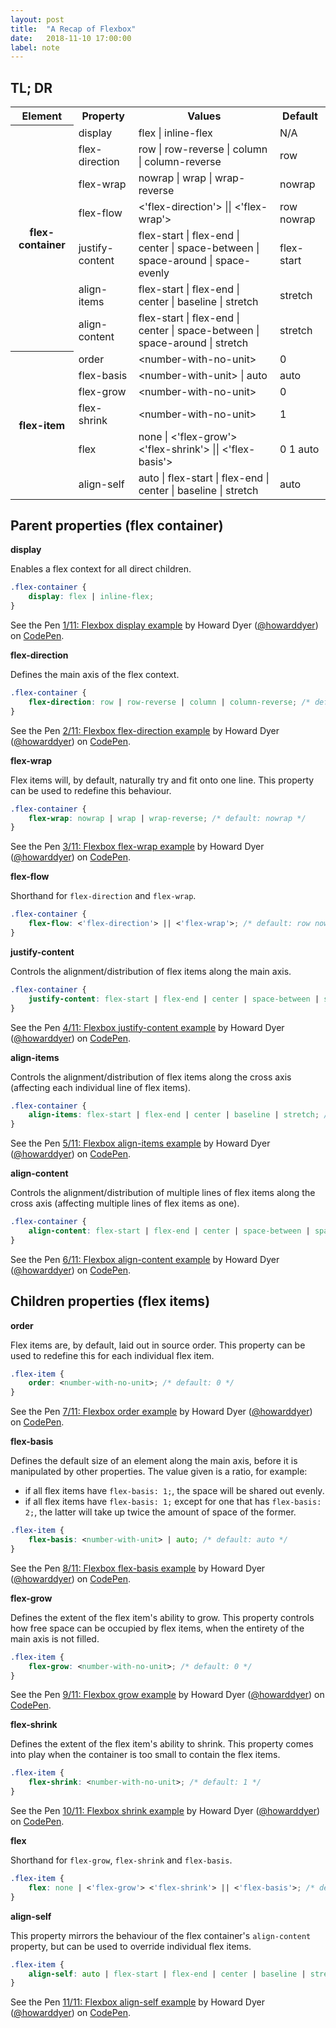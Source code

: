 ```yaml
---
layout: post
title:  "A Recap of Flexbox"
date:   2018-11-10 17:00:00
label: note
---
```


## TL; DR

<table>
    <tr>
        <th>Element</th>
        <th>Property</th>
        <th>Values</th>
        <th>Default</th>
    </tr>
    <tr>
        <th rowspan="7">flex-container</th>
        <td>display</td>
        <td>flex | inline-flex</td>
        <td>N/A</td>
    </tr>
    <tr>
        <td>flex-direction</td>
        <td>row | row-reverse | column | column-reverse</td>
        <td>row</td>
    </tr>
    <tr>
        <td>flex-wrap</td>
        <td>nowrap | wrap | wrap-reverse</td>
        <td>nowrap</td>
    </tr>
    <tr>
        <td>flex-flow</td>
        <td>&lt;'flex-direction'&gt; || &lt;'flex-wrap'&gt;</td>
        <td>row nowrap</td>
    </tr>
    <tr>
        <td>justify-content</td>
        <td>flex-start | flex-end | center | space-between | space-around | space-evenly</td>
        <td>flex-start</td>
    </tr>
    <tr>
        <td>align-items</td>
        <td>flex-start | flex-end | center | baseline | stretch</td>
        <td>stretch</td>
    </tr>
    <tr>
        <td>align-content</td>
        <td>flex-start | flex-end | center | space-between | space-around | stretch</td>
        <td>stretch</td>
    </tr>
    <tr>
        <th rowspan="6">flex-item</th>
        <td>order</td>
        <td>&lt;number-with-no-unit&gt;</td>
        <td>0</td>
    </tr>
    <tr>
        <td>flex-basis</td>
        <td>&lt;number-with-unit&gt; | auto</td>
        <td>auto</td>
    </tr>
    <tr>
        <td>flex-grow</td>
        <td>&lt;number-with-no-unit&gt;</td>
        <td>0</td>
    </tr>
    <tr>
        <td>flex-shrink</td>
        <td>&lt;number-with-no-unit&gt;</td>
        <td>1</td>
    </tr>
    <tr>
        <td>flex</td>
        <td>none | &lt;'flex-grow'&gt; &lt;'flex-shrink'&gt; || &lt;'flex-basis'&gt;</td>
        <td>0 1 auto</td>
    </tr>
    <tr>
        <td>align-self</td>
        <td>auto | flex-start | flex-end | center | baseline | stretch</td>
        <td>auto</td>
    </tr>
</table>

## Parent properties (flex container)

**display**

Enables a flex context for all direct children.

``` css
.flex-container {
    display: flex | inline-flex;
}
```

<p data-height="262" data-theme-id="dark" data-slug-hash="oQjNdP" data-default-tab="result" data-user="howarddyer" data-pen-title="1/11: Flexbox display example" class="codepen">See the Pen <a href="https://codepen.io/howarddyer/pen/oQjNdP/">1/11: Flexbox display example</a> by Howard Dyer (<a href="https://codepen.io/howarddyer">@howarddyer</a>) on <a href="https://codepen.io">CodePen</a>.</p>
<script async src="https://static.codepen.io/assets/embed/ei.js"></script>

**flex-direction**

Defines the main axis of the flex context.

``` css
.flex-container {
    flex-direction: row | row-reverse | column | column-reverse; /* default: row */
}
```

<p data-height="260" data-theme-id="dark" data-slug-hash="NEGWXq" data-default-tab="result" data-user="howarddyer" data-pen-title="2/11: Flexbox flex-direction example" class="codepen">See the Pen <a href="https://codepen.io/howarddyer/pen/NEGWXq/">2/11: Flexbox flex-direction example</a> by Howard Dyer (<a href="https://codepen.io/howarddyer">@howarddyer</a>) on <a href="https://codepen.io">CodePen</a>.</p>
<script async src="https://static.codepen.io/assets/embed/ei.js"></script>

**flex-wrap**

Flex items will, by default, naturally try and fit onto one line. This property can be used to redefine this behaviour.

``` css
.flex-container {
    flex-wrap: nowrap | wrap | wrap-reverse; /* default: nowrap */
}
```

<p data-height="320" data-theme-id="dark" data-slug-hash="bQbOeK" data-default-tab="result" data-user="howarddyer" data-pen-title="3/11: Flexbox flex-wrap example" class="codepen">See the Pen <a href="https://codepen.io/howarddyer/pen/bQbOeK/">3/11: Flexbox flex-wrap example</a> by Howard Dyer (<a href="https://codepen.io/howarddyer">@howarddyer</a>) on <a href="https://codepen.io">CodePen</a>.</p>
<script async src="https://static.codepen.io/assets/embed/ei.js"></script>

**flex-flow**

Shorthand for ```flex-direction``` and ```flex-wrap```.

``` css
.flex-container {
    flex-flow: <'flex-direction'> || <'flex-wrap'>; /* default: row nowrap */
}
```

**justify-content**

Controls the alignment/distribution of flex items along the main axis.

``` css
.flex-container {
    justify-content: flex-start | flex-end | center | space-between | space-around | space-evenly; /* default: flex-start */
}
```

<p data-height="263" data-theme-id="dark" data-slug-hash="vQNYrb" data-default-tab="result" data-user="howarddyer" data-pen-title="4/11: Flexbox justify-content example" class="codepen">See the Pen <a href="https://codepen.io/howarddyer/pen/vQNYrb/">4/11: Flexbox justify-content example</a> by Howard Dyer (<a href="https://codepen.io/howarddyer">@howarddyer</a>) on <a href="https://codepen.io">CodePen</a>.</p>
<script async src="https://static.codepen.io/assets/embed/ei.js"></script>

**align-items**

Controls the alignment/distribution of flex items along the cross axis (affecting each individual line of flex items).

``` css
.flex-container {
    align-items: flex-start | flex-end | center | baseline | stretch; /* default: stretch */
}
```

<p data-height="505" data-theme-id="dark" data-slug-hash="xQwxJj" data-default-tab="result" data-user="howarddyer" data-pen-title="5/11: Flexbox align-items example" class="codepen">See the Pen <a href="https://codepen.io/howarddyer/pen/xQwxJj/">5/11: Flexbox align-items example</a> by Howard Dyer (<a href="https://codepen.io/howarddyer">@howarddyer</a>) on <a href="https://codepen.io">CodePen</a>.</p>
<script async src="https://static.codepen.io/assets/embed/ei.js"></script>

**align-content**

Controls the alignment/distribution of multiple lines of flex items along the cross axis (affecting multiple lines of flex items as one).

``` css
.flex-container {
    align-content: flex-start | flex-end | center | space-between | space-around | stretch; /* default: stretch */
}
```

<p data-height="395" data-theme-id="dark" data-slug-hash="PxPoxY" data-default-tab="result" data-user="howarddyer" data-pen-title="6/11: Flexbox align-content example" class="codepen">See the Pen <a href="https://codepen.io/howarddyer/pen/PxPoxY/">6/11: Flexbox align-content example</a> by Howard Dyer (<a href="https://codepen.io/howarddyer">@howarddyer</a>) on <a href="https://codepen.io">CodePen</a>.</p>
<script async src="https://static.codepen.io/assets/embed/ei.js"></script>

## Children properties (flex items)

**order**

Flex items are, by default, laid out in source order. This property can be used to redefine this for each individual flex item.

``` css
.flex-item {
    order: <number-with-no-unit>; /* default: 0 */
}
```

<p data-height="263" data-theme-id="dark" data-slug-hash="EOVxrE" data-default-tab="result" data-user="howarddyer" data-pen-title="7/11: Flexbox order example" class="codepen">See the Pen <a href="https://codepen.io/howarddyer/pen/EOVxrE/">7/11: Flexbox order example</a> by Howard Dyer (<a href="https://codepen.io/howarddyer">@howarddyer</a>) on <a href="https://codepen.io">CodePen</a>.</p>
<script async src="https://static.codepen.io/assets/embed/ei.js"></script>

**flex-basis**

Defines the default size of an element along the main axis, before it is manipulated by other properties. The value given is a ratio, for example:
* if all flex items have ```flex-basis: 1;```, the space will be shared out evenly.
* if all flex items have ```flex-basis: 1;``` except for one that has ```flex-basis: 2;```, the latter will take up twice the amount of space of the former.

``` css
.flex-item {
    flex-basis: <number-with-unit> | auto; /* default: auto */
}
```

<p data-height="261" data-theme-id="dark" data-slug-hash="gQaOyO" data-default-tab="result" data-user="howarddyer" data-pen-title="8/11: Flexbox flex-basis example" class="codepen">See the Pen <a href="https://codepen.io/howarddyer/pen/gQaOyO/">8/11: Flexbox flex-basis example</a> by Howard Dyer (<a href="https://codepen.io/howarddyer">@howarddyer</a>) on <a href="https://codepen.io">CodePen</a>.</p>
<script async src="https://static.codepen.io/assets/embed/ei.js"></script>

**flex-grow**

Defines the extent of the flex item's ability to grow. This property controls how free space can be occupied by flex items, when the entirety of the main axis is not filled.

``` css
.flex-item {
    flex-grow: <number-with-no-unit>; /* default: 0 */
}
```

<p data-height="263" data-theme-id="dark" data-slug-hash="bQVGyp" data-default-tab="result" data-user="howarddyer" data-pen-title="9/11: Flexbox grow example" class="codepen">See the Pen <a href="https://codepen.io/howarddyer/pen/bQVGyp/">9/11: Flexbox grow example</a> by Howard Dyer (<a href="https://codepen.io/howarddyer">@howarddyer</a>) on <a href="https://codepen.io">CodePen</a>.</p>
<script async src="https://static.codepen.io/assets/embed/ei.js"></script>

**flex-shrink**

Defines the extent of the flex item's ability to shrink. This property comes into play when the container is too small to contain the flex items.

``` css
.flex-item {
    flex-shrink: <number-with-no-unit>; /* default: 1 */
}
```

<p data-height="264" data-theme-id="dark" data-slug-hash="YRyzbM" data-default-tab="result" data-user="howarddyer" data-pen-title="10/11: Flexbox shrink example" class="codepen">See the Pen <a href="https://codepen.io/howarddyer/pen/YRyzbM/">10/11: Flexbox shrink example</a> by Howard Dyer (<a href="https://codepen.io/howarddyer">@howarddyer</a>) on <a href="https://codepen.io">CodePen</a>.</p>
<script async src="https://static.codepen.io/assets/embed/ei.js"></script>

**flex**

Shorthand for ```flex-grow```, ```flex-shrink``` and ```flex-basis```.

``` css
.flex-item {
    flex: none | <'flex-grow'> <'flex-shrink'> || <'flex-basis'>; /* default: 0 1 auto */
}
```

**align-self**

This property mirrors the behaviour of the flex container's ```align-content``` property, but can be used to override individual flex items.

``` css
.flex-item {
    align-self: auto | flex-start | flex-end | center | baseline | stretch; /* default: auto */
}
```

<p data-height="399" data-theme-id="dark" data-slug-hash="qQOBzQ" data-default-tab="result" data-user="howarddyer" data-pen-title="11/11: Flexbox align-self example" class="codepen">See the Pen <a href="https://codepen.io/howarddyer/pen/qQOBzQ/">11/11: Flexbox align-self example</a> by Howard Dyer (<a href="https://codepen.io/howarddyer">@howarddyer</a>) on <a href="https://codepen.io">CodePen</a>.</p>
<script async src="https://static.codepen.io/assets/embed/ei.js"></script>
